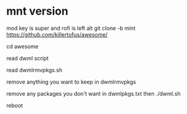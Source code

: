 # mnt version

mod key is super and rofi is left alt
git clone  -b mint https://github.com/killertofus/awesome/ 

cd awesome 

read dwml script 

read dwmlrmvpkgs.sh 

remove anything you want to keep in dwmlrmvpkgs 

remove any packages you don't want in dwmlpkgs.txt then ./dwml.sh

reboot
